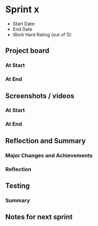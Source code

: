 # Sprint x

- Start Date: 
- End Date
- Work Hard Rating (out of 5):

## Project board

### At Start

### At End

## Screenshots / videos

### At Start

### At End

## Reflection and Summary

### Major Changes and Achievements

### Reflection

## Testing

### Summary 

## Notes for next sprint

